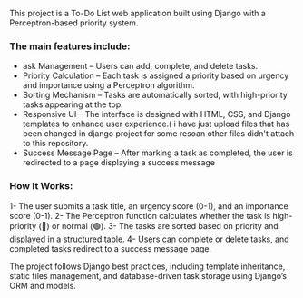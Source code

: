 This project is a To-Do List web application built using Django with a Perceptron-based priority system. 
### The main features include:
- ask Management – Users can add, complete, and delete tasks.
- Priority Calculation – Each task is assigned a priority based on urgency and importance using a Perceptron algorithm.
- Sorting Mechanism – Tasks are automatically sorted, with high-priority tasks appearing at the top.
- Responsive UI – The interface is designed with HTML, CSS, and Django templates to enhance user experience.( i have just upload files that has been changed in django project for some resoan other files didn't attach to this repository.
- Success Message Page – After marking a task as completed, the user is redirected to a page displaying a success message
### How It Works:
1-  The user submits a task title, an urgency score (0-1), and an importance score (0-1).
2-  The Perceptron function calculates whether the task is high-priority (🔴) or normal (🟢).
3-  The tasks are sorted based on priority and displayed in a structured table.
4-  Users can complete or delete tasks, and completed tasks redirect to a success message page.

The project follows Django best practices, including template inheritance, static files management, and database-driven task storage using Django’s ORM and models.

